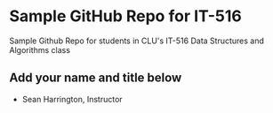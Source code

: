 # Sample GitHub Repo for IT-516
Sample Github Repo for students in CLU's IT-516 Data Structures and Algorithms class
## Add your name and title below
* Sean Harrington, Instructor
